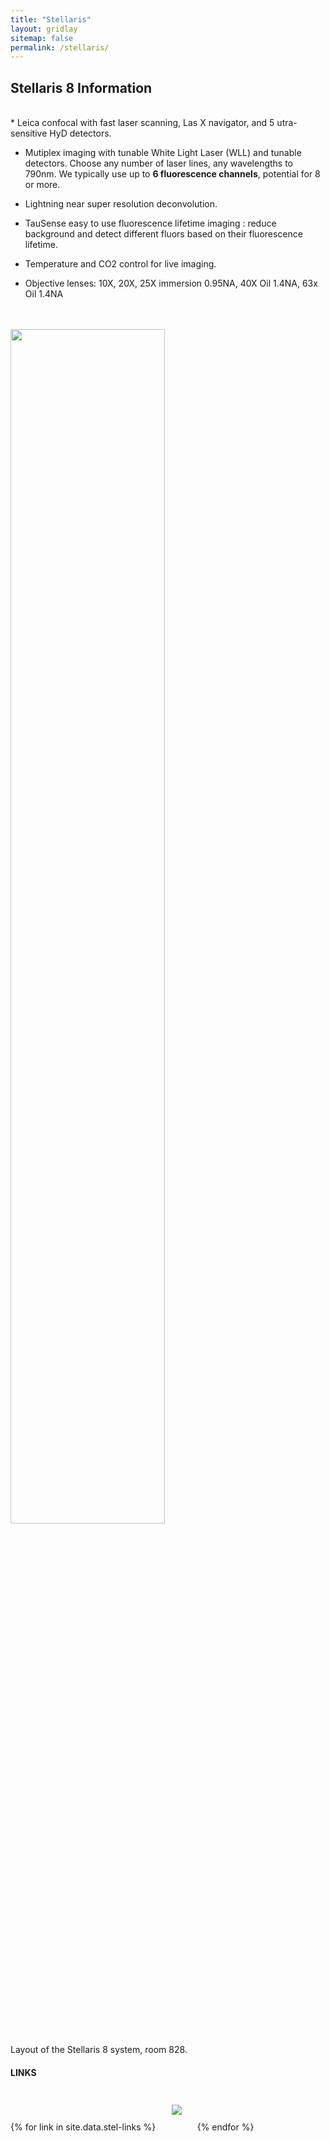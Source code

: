 ```yaml
---
title: "Stellaris"
layout: gridlay
sitemap: false
permalink: /stellaris/
---
```


## Stellaris 8 Information
<br/>
* Leica confocal with fast laser scanning, Las X navigator, and 5 utra-sensitive HyD detectors.

* Mutiplex imaging with tunable White Light Laser (WLL) and tunable detectors. Choose any number of laser lines, any wavelengths to 790nm. We typically use up to **6 fluorescence channels**, potential for 8 or more.

* Lightning near super resolution deconvolution.

* TauSense easy to use fluorescence lifetime imaging : reduce background and detect different fluors based on their fluorescence lifetime.  

* Temperature and CO2 control for live imaging.

* Objective lenses: 10X, 20X, 25X immersion 0.95NA, 40X Oil 1.4NA, 63x Oil 1.4NA

<br/><br/>
<img src="{{ site.url }}{{ site.baseurl }}/images/stellaris-sys.jpg" width="70%"/>

Layout of the Stellaris 8 system, room 828.


<!--
{% for member in site.data.pi %}
<div class="jumbotron">
<div class="row">
<div class="col-sm-4">
  <img src="{{ site.url }}{{ site.baseurl }}/images/{{ member.photo }}" width="100%" style="max-width:250px"/>
</div>
<div class="col-sm-8 col-xs-12">
  <h3>{{ member.name }}</h3>
  <h4><i>{{ member.info }}</i></h4>
  {% if member.email %}<a href="mailto:{{ member.email }}" target="_blank"><i class="fa fa-envelope-square fa-3x"></i></a> {% endif %}
  {% if member.cv %} <a href="{{ site.url }}{{ site.baseurl }}/{{ member.cv }}" target="_blank"><i class="ai ai-cv-square ai-3x"></i></a> {% endif %}
  {% if member.scholar %} <a href="{{ member.scholar }}" target="_blank"><i class="ai ai-google-scholar-square ai-3x"></i></a> {% endif %}
  {% if member.github %} <a href="{{ member.github }}" target="_blank"><i class="fa fa-github-square fa-3x"></i></a> {% endif %}
  {% if member.researchgate %} <a href="{{ member.researchgate }}" target="_blank"><i class="ai ai-researchgate-square ai-3x"></i></a> {% endif %}

  <ul style="overflow: hidden">
  {% if member.number_educ == 1 %}
  <li> {{ member.education1 | replace: "-","&#8211;"}} </li>
  {% endif %}
  {% if member.number_educ == 2 %}
  <li> {{ member.education1 | replace: "-","&#8211;"}} </li>
  <li> {{ member.education2 | replace: "-","&#8211;"}} </li>
  {% endif %}
  </ul>
  
</div>
</div>
</div>
{% endfor %}

{% if site.data.grants %}
<div class="jumbotron">
### Grants
<ul>
{% for grant in site.data.grants %}
 <li> {{ grant.name }} </li>
{% endfor %}
</ul>
</div>
{% endif %}


{% if site.data.awards %}
<div class="jumbotron">
### Awards
<ul>
{% for award in site.data.awards %}
 <li> {{ award.name | replace: "-","&#8211;"}} </li>
{% endfor %}
</ul>
</div>
{% endif %}

{% if site.data.people %}
<div class="jumbotron">
### Students and mentoring
<ul>
{% for student in site.data.people %}
 <li> {{ student.name }}, {{student.location}} ({{student.degree}}, {{student.year}}) </li>
{% endfor %}
</ul>
</div>
{% endif %}

-->

<div class="jumbotron-clear">
<h4>LINKS</h4> 
<div style='display:block; text-align:left; margin-left:auto; margin-right:auto;'>
{% for link in site.data.stel-links %}<a href="{{ link.url }}" target="_blank"><img src='{{ site.url }}{{ site.baseurl }}/images/{{ link.image }}' style='max-height: 80px; max-width: 200px; margin: 5%'/></a>{% endfor %}
</div>
</div>


<!-- </div> -->
